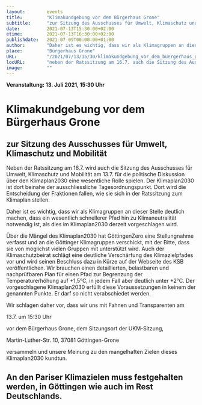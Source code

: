 ```yaml
---
layout:        events
title:         "Klimakundgebung vor dem Bürgerhaus Grone"
subtitle:      "zur Sitzung des Ausschusses für Umwelt, Klimaschutz und Mobilität"
date:          2021-07-13T15:30:00+02:00
etime:         2021-07-13T16:30:00+02:00
publishdate:   2021-07-09T00:00:00+01:00
author:        "Daher ist es wichtig, dass wir als Klimagruppen an dieser Stelle deutlich machen, dass ein wesentlich schnellerer Pfad hin zu Klimaneutralität notwendig ist, als dies im Klimaplan2030 derzeit vorgeschlagen wird."
place:         "Bürgerhaus Grone"
URL:           "/2021/07/13/15/30/klimakundgebung_vor_dem_buergerhaus_grone"
locURL:        "neben der Ratssitzung am 16.7. auch die Sitzung des Ausschusses für Umwelt, Klimaschutz und Mobilität am 13.7. für die politische Diskussion über den Klimaplan2030 eine wesentliche Rolle spielen wird. Der Klimaplan2030 ist dort beinahe der ausschliessliche Tagesordnungspunkt. Dort wird die Entscheidung der Fraktionen fallen, wie sie sich in der Ratssitzung zum Klimaplan stellen."
image:         ""
---
```


**Veranstaltung: 13. Juli 2021, 15:30 Uhr**

Klimakundgebung vor dem Bürgerhaus Grone
===========

zur Sitzung des Ausschusses für Umwelt, Klimaschutz und Mobilität
-----------

Neben der Ratssitzung am 16.7. wird auch die Sitzung des Ausschusses für Umwelt, Klimaschutz und Mobilität am 13.7. für die politische Diskussion über den Klimaplan2030 eine wesentliche Rolle spielen. 
Der Klimaplan2030 ist dort beinahe der ausschliessliche Tagesordnungspunkt. 
Dort wird die Entscheidung der Fraktionen fallen, wie sie sich in der Ratssitzung zum Klimaplan stellen.

Daher ist es wichtig, dass wir als Klimagruppen an dieser Stelle deutlich machen, dass ein wesentlich schnellerer Pfad hin zu Klimaneutralität notwendig ist, als dies im Klimaplan2030 derzeit vorgeschlagen wird.

Über die Mängel des Klimaplan2030 hat GöttingenZero eine Stellungnahme verfasst
und an die Göttinger Klimagruppen verschickt, mit der Bitte, dass sie von möglichst vielen Gruppen mit unterstützt wird. Auch der Klimaschutzbeirat schlägt eine deutliche Verschärfung des Klimazielpfades vor und wird seinen Beschluss dazu in Kürze auf der Webseite des KSB veröffentlichen. Wir brauchen einen detaillierten, belastbaren und nachprüfbaren Plan für einen Pfad zur Begrenzung der Temperaturerhöhung auf +1,5°C, in jedem Fall aber deutlich unter +2°C. Der vorgeschlagene Klimaplan2030 erfüllt diese Voraussetzungen in keinem der genannten Punkte. Er darf so nicht verabschiedet werden.

Wir schlagen daher vor, dass wir uns mit Fahnen und Transparenten am

13.7. um 15:30 Uhr

vor dem Bürgerhaus Grone, dem Sitzungsort der UKM-Sitzung,

Martin-Luther-Str. 10, 37081 Göttingen-Grone

versammeln und unsere Meinung zu den mangelhaften Zielen dieses Klimaplan2030 kundtun.

An den Pariser Klimazielen muss festgehalten werden, in Göttingen wie auch im Rest Deutschlands.
----------
